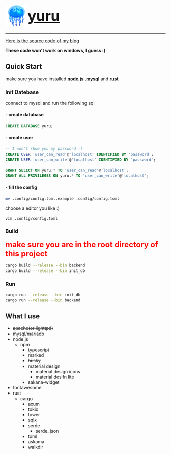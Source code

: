 <h1>
    <a href="https://github.com/MYRon-TO/yuru" style="font-size: 2.8rem; display: flex; align-items: center;">
    <img src="./assets/images/jellyfish.png" width="70px" height="70px" alt="yuru">
            yuru
    </a>
</h1>

---

[Here is the source code of my blog](https://github.com/MYRon-TO/yuru)

**These code won't work on windows, I guess :(**

## Quick Start
make sure you have installed [**node.js**](https://nodejs.org/en) ,[**mysql**](https://www.mysql.com/downloads/) and [**rust**](https://www.rust-lang.org/zh-CN/tools/install)

### Init Datebase

connect to mysql and run the following sql

#### - create database
```sql
CREATE DATABASE yuru;
```

#### - create user
```sql
-- I won't show you my password :)
CREATE USER 'user_can_read'@'localhost' IDENTIFIED BY 'password';
CREATE USER 'user_can_write'@'localhost' IDENTIFIED BY 'password';

GRANT SELECT ON yuru.* TO 'user_can_read'@'localhost';
GRANT ALL PRIVILEGES ON yuru.* TO 'user_can_write'@'localhost';
```

#### - fill the config
```bash
mv .config/config.toml.example .config/config.toml
```
choose a editor you like :)
```bash
vim .config/config.toml
```

### Build
<font size=5rem color=red>**make sure you are in the root directory of this project**</font>
```bash
cargo build --release --bin backend
cargo build --release --bin init_db
```

### Run
```bash
cargo run --release --bin init_db
cargo run --release --bin backend
```

## What I use
- ~~apache(or lighttpd)~~
- mysql/mariadb
- node.js
  - npm
    - ~~typescript~~ <!-- actually, i didn't use it -->
    - marked <!-- markdown parser -->
    - ~~husky~~ <!-- git hook -->
    - material design <!-- css framework -->
        - material design icons
        - material desifn lite
    - sakana-widget <!-- a widget -->
- fontawesome <!-- icon font -->
- rust
  - cargo
    - axum <!-- web framework -->
    - tokio <!-- async runtime -->
    - tower <!-- service abstraction -->
    - sqlx <!-- database driver -->
    - serde <!-- json parser -->
      - serde_json <!-- json parser -->
    - toml
    - askama <!-- template engine -->
    - walkdir
